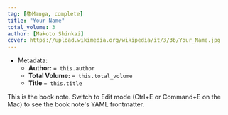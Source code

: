 ```yaml
---
tag: [📚Manga, complete]
title: "Your Name"
total_volume: 3
author: [Makoto Shinkai]
cover: https://upload.wikimedia.org/wikipedia/it/3/3b/Your_Name.jpg
---
```


- Metadata:
    - **Author:** `= this.author`
    - **Total Volume:** `= this.total_volume`
    - **Title** `= this.title`

This is the book note. Switch to Edit mode (Ctrl+E or Command+E on the Mac) to see the book note's YAML frontmatter.